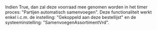 Indien True, dan zal deze voorraad mee genomen worden in het timer proces: "Partijen automatisch samenvoegen". Deze functionaliteit werkt enkel i.c.m. de instelling: "Gekoppeld aan deze bestellijst" en de systeeminstelling: "SamenvoegenAssortimentVrd".